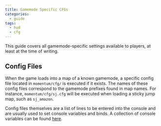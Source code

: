 ```yaml
---
title: Gamemode Specific CFGs
categories:
  - guide
tags:
  - hud
  - cfg
---
```


This guide covers all gamemode-specific settings available to players, at least at the time of writing.

## Config Files

When the game loads into a map of a known gamemode, a specific config file located in `momentum/cfg/` is executed if it exists.
The names of these config files correspond to the gamemode prefixes found in map names.
For instance, `momentum/cfg/sj.cfg` will be executed when loading a sticky jump map, such as `sj_amazon`.

Config files themselves are a list of lines to be entered into the console and are usually used to set console variables and binds. A collection of console variables can be found [here](/categories/var).
